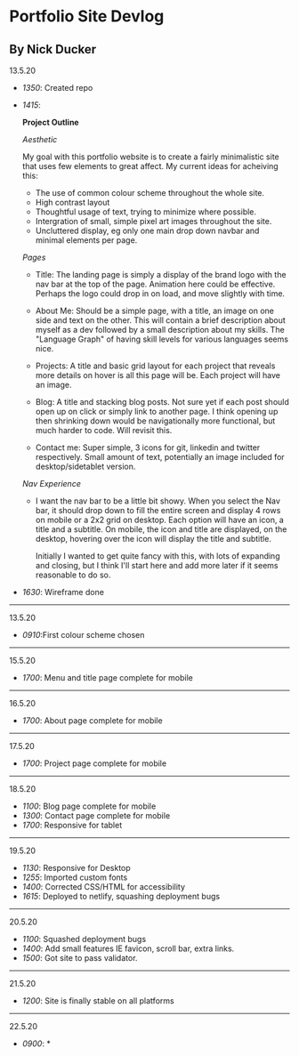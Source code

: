 # Portfolio Site Devlog
## By Nick Ducker

13.5.20
* *1350*: Created repo
* *1415*:
        
  **Project Outline**

  *Aesthetic*
  
  My goal with this portfolio website is to create a fairly minimalistic site that uses few elements to great affect. My current ideas for acheiving this:
  * The use of common colour scheme throughout the whole site.
  * High contrast layout
  * Thoughtful usage of text, trying to minimize where possible.
  * Intergration of small, simple pixel art images throughout the site.
  * Uncluttered display, eg only one main drop down navbar and minimal elements per page.

  *Pages*
  
  * Title: The landing page is simply a display of the brand logo with the nav bar at the top of the page. Animation here could be effective. Perhaps the logo could drop in on load, and move slightly with time.


  * About Me: Should be a simple page, with a title, an image on one side and text on the other. This will contain a brief description about myself as a dev followed by a small description about my skills. The "Language Graph" of having skill levels for various languages seems nice.
  * Projects: A title and basic grid layout for each project that reveals more details on hover is all this page will be. Each project will have an image.
  * Blog: A title and stacking blog posts. Not sure yet if each post should open up on click or simply link to another page. I think opening up then shrinking down would be navigationally more functional, but much harder to code. Will revisit this.
  * Contact me: Super simple, 3 icons for git, linkedin and twitter respectively. Small amount of text, potentially an image included for desktop/sidetablet version.

  *Nav Experience*

  * I want the nav bar to be a little bit showy. When you select the Nav bar, it should drop down to fill the entire screen and display 4 rows on mobile or a 2x2 grid on desktop. Each option will have an icon, a title and a subtitle. On mobile, the icon and title are displayed, on the desktop, hovering over the icon will display the title and subtitle. 

    Initially I wanted to get quite fancy with this, with lots of expanding and closing, but I think I'll start here and add more later if it seems reasonable to do so. 

* *1630*: Wireframe done
***
13.5.20
* *0910*:First colour scheme chosen
***
15.5.20
* *1700*: Menu and title page complete for mobile
***
16.5.20
* *1700*: About page complete for mobile
***

17.5.20
* *1700*: Project page complete for mobile
***

18.5.20
* *1100*: Blog page complete for mobile
* *1300*: Contact page complete for mobile
* *1700*: Responsive for tablet
***

19.5.20
* *1130*: Responsive for Desktop
* *1255*: Imported custom fonts
* *1400*: Corrected CSS/HTML for accessibility
* *1615*: Deployed to netlify, squashing deployment bugs
***

20.5.20
* *1100*: Squashed deployment bugs
* *1400*: Add small features IE favicon, scroll bar, extra links.
* *1500*: Got site to pass validator.
***

21.5.20
* *1200*: Site is finally stable on all platforms

***
22.5.20
* *0900*: 
  * 


